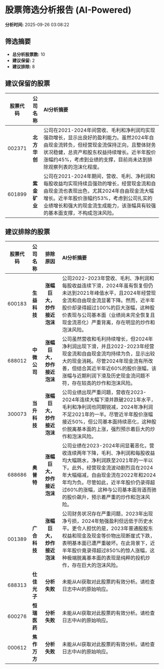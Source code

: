 # 股票筛选分析报告 (AI-Powered)

**分析时间:** 2025-09-26 03:08:22

## 筛选摘要

- **总分析股票数:** 10
- **建议保留:** 2
- **建议排除:** 8

## 建议保留的股票

| 股票代码 | 公司名称 | AI分析摘要 |
|:---:|:---:|:---|
| 002371 | **北方华创** | 公司在2021-2024年间营收、毛利和净利润均实现强劲增长，显示出良好的盈利能力。虽然2024年自由现金流转负，但经营现金流保持正向，且整体财务状况稳健，总资产和股东权益持续增长。近半年股价涨幅约45%，考虑到业绩的支撑，目前尚未达到排除观察列表的泡沫化程度。 |
| 601899 | **紫金矿业** | 公司在2021-2024年期间，营收、毛利、净利润和每股收益均实现持续且强劲的增长，经营现金流和自由现金流也表现出色，尤其2024年自由现金流大幅增长。近半年股价涨幅约53%，考虑到公司扎实的业绩增长和强大的现金流生成能力，该涨幅具有较强的基本面支撑，不构成泡沫风险。 |

## 建议排除的股票

| 股票代码 | 公司名称 | 排除原因 | AI分析摘要 |
|:---:|:---:|:---:|:---|
| 600183 | **生益科技** | **涨幅巨大，炒作接近泡沫** | 公司2022-2023年营收、毛利、净利润和每股收益连续下滑，2024年虽有恢复但仍未达到2021年峰值水平，且2024年经营现金流和自由现金流显著下降。然而，近半年股价却录得超过100%的巨大涨幅，这种股价表现与公司基本面（业绩尚未完全恢复且现金流恶化）严重背离，存在明显的炒作和泡沫风险。 |
| 688012 | **中微公司** | **涨幅巨大，炒作接近泡沫** | 公司虽然营收和毛利持续增长，但2024年净利润出现下滑，并且2022-2023年经营现金流和自由现金流均持续为负，显示出较大的现金消耗。尽管2024年现金流有所改善，但结合其近半年近60%的股价涨幅，该涨幅与近期利润下滑及历史现金流问题不符，存在较高的炒作和泡沫风险。 |
| 300073 | **当升科技** | **涨幅巨大，炒作接近泡沫** | 公司业绩出现严重问题，营收在2023-2024年连续大幅下滑并跌破2021年水平，毛利和净利润也同期锐减，2024年净利润不足2021年的一半。尽管近半年股价涨幅接近50%，但公司基本面持续恶化，这种股价脱离基本面的上涨，强烈预示着巨大的炒作和泡沫风险。 |
| 688686 | **奥普特** | **涨幅巨大，炒作接近泡沫** | 公司业绩在2023-2024年间显著恶化，营收连续两年下降，毛利、净利润和每股收益均大幅跳水，净利润跌至2021年的一半以下。此外，经营现金流波动剧烈且在2024年大幅缩减，自由现金流在2022年和2024年均为负。尽管如此，近半年股价仍录得超过60%的涨幅，这种与公司基本面背道而驰的股价飙升，预示着严重的炒作和泡沫风险。 |
| 001389 | **广合科技** | **涨幅巨大，炒作接近泡沫** | 公司财务状况存在严重问题，2023年出现净亏损，2024年勉强盈利但远低于历史水平。更令人担忧的是，2023年普通股股东权益和现金及现金等价物出现断崖式下跌，表明基本面已遭严重破坏。在此背景下，近半年股价竟录得超过850%的惊人涨幅，这种极端脱离基本面的表现是纯粹的投机炒作，存在巨大的泡沫风险。 |
| 688313 | **仕佳光子** | **分析失败** | 未能从AI获取对此股票的有效分析。请检查日志中AI的原始响应。 |
| 600276 | **恒瑞医药** | **分析失败** | 未能从AI获取对此股票的有效分析。请检查日志中AI的原始响应。 |
| 000612 | **焦作万方** | **分析失败** | 未能从AI获取对此股票的有效分析。请检查日志中AI的原始响应。 |

